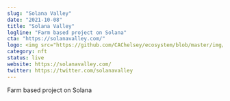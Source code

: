```yaml
---
slug: "Solana Valley"
date: "2021-10-08"
title: "Solana Valley"
logline: "Farm based project on Solana"
cta: "https://solanavalley.com/"
logo: <img src="https://github.com/CAChelsey/ecosystem/blob/master/img/solana%20valley.jpg">
category: nft
status: live
website: https://solanavalley.com/
twitter: https://twitter.com/solanavalley
---
```


Farm based project on Solana
